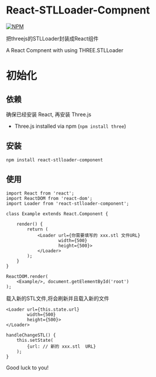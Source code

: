# React-STLLoader-Compnent
[![NPM](https://nodei.co/npm/react-stlloader-component.png)](https://nodei.co/npm/react-stlloader-component/)

把threejs的STLLoader封装成React组件

A React Compnent with using THREE.STLLoader 

# 初始化

## 依赖
确保已经安装 React, 再安装 Three.js

* Three.js installed via npm (`npm install three`)

## 安装

`npm install react-stlloader-component`

## 使用

```
import React from 'react';
import ReactDOM from 'react-dom';
import Loader from 'react-stlloader-component';

class Example extends React.Component {

    render() {
        return (
            <Loader url={你需要填写的 xxx.stl 文件URL}
                    width={500}
                    height={500}>
            </Loader>
        );
    }
}

ReactDOM.render(
    <Example/>, document.getElementById('root')
); 
```

载入新的STL文件,<Loader />将会刷新并且载入新的文件
```
<Loader url={this.state.url}
        width={500}
        height={500}>
</Loader>

handleChangeSTL() {
    this.setState(
        {url: // 新的 xxx.stl  URL}
    );
}
```

Good luck to you!